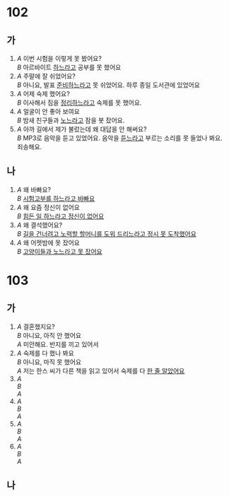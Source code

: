 # 102
## 가
1. *A* 이번 시험을 이렇게 못 봤어요?<br>
   *B* 아르바이트 <u>하느라고</u> 공부를 못 했어요
2. *A* 주말에 잘 쉬었어요?<br>
   *B* 아니요, 발표 <u>준비하느라고</u> 못 쉬었어요. 하루 종일 도서관에 있었어요
3. *A* 어제 숙제 했어요?<br>
   *B* 이사해서 짐을 <u>정리하느라고</u> 숙제를 못 했어요.
4. *A* 얼굴이 안 좋아 보여요<br>
   *B* 밤새 친구들과 <u>노느라고</u> 잠을 봇 잤어요.
5. *A* 아까 길에서 제가 불렀는데 왜 대답을 안 해써요?<br>
   *B* MP3로 음악을 듣고 있었어요. 음악을 <u>듣느라고</u> 부르는 소리를 못 들었나 봐요. 죄송해요.
## 나
1. *A* 왜 바빠요?<br>
   *B* <u>시험고부를 하느라고 바빠요</u>
2. *A* 왜 요즘 정신이 없어요<br>
   *B* <u>힘든 일 하느라고 정신이 없어요</u>
3. *A* 왜 결석했어요?<br>
   *B* <u>길을 건너려고 노력할 할머니를 도워 드리느라고 정시 못 도착했어요</u>
4. *A* 왜 어젯밤에 못 잤어요<br>
   *B* <u>고양이들과 노느라고 못 잤어요</u>

# 103
## 가
1. *A* 결혼했지요?<br>
   *B* 아니요, 아직 안 했어요<br>
   *A* 미안해요. 반지를 끼고 있어서 <u></u>
2. *A* 숙제를 다 했나 봐요<br>
   *B* 아니요, 마직 못 했어요<br>
   *A* 저는 한스 씨가 다른 책을 읽고 있어서 숙제를 다 <u>한 줄 알았어요</u>
3. *A* <br>
   *B* <br>
   *A* <u></u>
4. *A* <br>
   *B* <br>
   *A* <u></u>
5. *A* <br>
   *B* <br>
   *A* <u></u>
6. *A* <br>
   *B* <br>
   *A* <u></u>
## 나